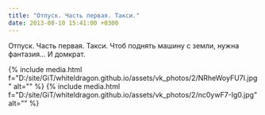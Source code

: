 ```yaml
---
title: "Отпуск. Часть первая. Такси."
date: 2013-08-10 15:41:00 +0300
---
```


Отпуск. Часть первая. Такси.
Чтоб поднять машину с земли, нужна фантазия... И домкрат.


{% include media.html f="D:/site/GiT/whiteldragon.github.io/assets/vk_photos/2/NRheWoyFU7I.jpg" alt="" %}
{% include media.html f="D:/site/GiT/whiteldragon.github.io/assets/vk_photos/2/nc0ywF7-Ig0.jpg" alt="" %}
